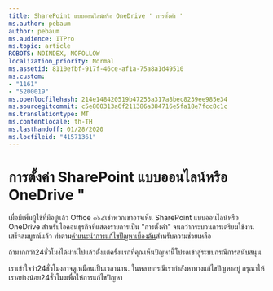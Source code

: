 ```yaml
---
title: SharePoint แบบออนไลน์หรือ OneDrive ' การตั้งค่า '
ms.author: pebaum
author: pebaum
ms.audience: ITPro
ms.topic: article
ROBOTS: NOINDEX, NOFOLLOW
localization_priority: Normal
ms.assetid: 8110efbf-917f-46ce-af1a-75a8a1d49510
ms.custom:
- "1161"
- "5200019"
ms.openlocfilehash: 214e148420519b47253a317a8bec8239ee985e34
ms.sourcegitcommit: c5e800313a6f211386a384716e5fa18e7fcc8c1c
ms.translationtype: MT
ms.contentlocale: th-TH
ms.lasthandoff: 01/28/2020
ms.locfileid: "41571361"
---
```

# <a name="sharepoint-online-or-onedrive-setting-up"></a>การตั้งค่า SharePoint แบบออนไลน์หรือ OneDrive "

เมื่อมีเพิ่มผู้ใช้ที่มีอยู่แล้ว Office ๓๖๕เช่าพวกเขาอาจเห็น SharePoint แบบออนไลน์หรือ OneDrive สำหรับไอคอนธุรกิจที่แสดงรายการเป็น "การตั้งค่า" จนกว่ากระบวนการเตรียมใช้งานเสร็จสมบูรณ์แล้ว
ทำตาม[คำแนะนำการแก้ไขปัญหาเบื้องต้น](https://docs.microsoft.com/sharepoint/support/sites/troubleshooting-guide-for-sites-stopped-at-provisioning)สำหรับความช่วยเหลือ

ถ้ามากกว่า24ชั่วโมงได้ผ่านไปแล้วตั้งแต่ครั้งแรกที่คุณเห็นปัญหานี้โปรดเข้าสู่ระบบกรณีการสนับสนุน

เราเข้าใจว่า24ชั่วโมงอาจดูเหมือนเป็นเวลานาน. ในหลายกรณีเรากำลังหาทางแก้ไขปัญหาอยู่ กรุณาให้เราอย่างน้อย24ชั่วโมงเพื่อให้การแก้ไขปัญหา
